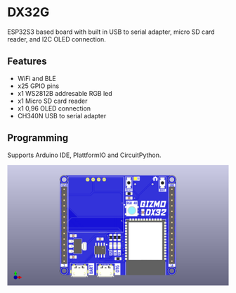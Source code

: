 # DX32G
ESP32S3 based board with built in USB to serial adapter, micro SD card reader, and I2C OLED connection.

## Features
- WiFi and BLE
- x25 GPIO pins
- x1 WS2812B addresable RGB led
- x1 Micro SD card reader
- x1 0,96 OLED connection
- CH340N USB to serial adapter

## Programming
Supports Arduino IDE, PlattformIO and CircuitPython.

![DX32G](https://github.com/TheRegularDX/DX32G/blob/master/DX32G.png)
